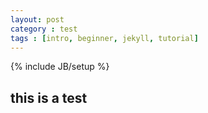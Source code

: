 ```yaml
---
layout: post
category : test
tags : [intro, beginner, jekyll, tutorial]
---
```

{% include JB/setup %}

## this is a test

